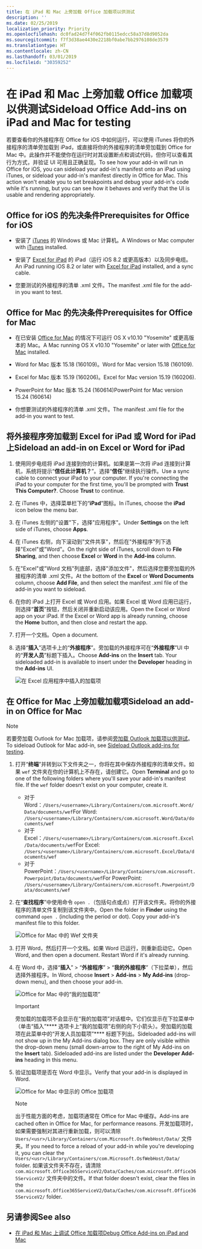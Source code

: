 ```yaml
---
title: 在 iPad 和 Mac 上旁加载 Office 加载项以供测试
description: ''
ms.date: 02/25/2019
localization_priority: Priority
ms.openlocfilehash: dc0fad24d7f4f062fb0115edcc58a37d8d9052da
ms.sourcegitcommit: f7f3d38ae4430e2218bf0abe7bb2976108de3579
ms.translationtype: HT
ms.contentlocale: zh-CN
ms.lasthandoff: 03/01/2019
ms.locfileid: "30359252"
---
```

# <a name="sideload-office-add-ins-on-ipad-and-mac-for-testing"></a><span data-ttu-id="c30c7-102">在 iPad 和 Mac 上旁加载 Office 加载项以供测试</span><span class="sxs-lookup"><span data-stu-id="c30c7-102">Sideload Office Add-ins on iPad and Mac for testing</span></span>

<span data-ttu-id="c30c7-p101">若要查看你的外接程序在 Office for iOS 中如何运行，可以使用 iTunes 将你的外接程序的清单旁加载到 iPad，或直接将你的外接程序的清单旁加载到 Office for Mac 中。此操作并不能使你在运行时对其设置断点和调试代码，但你可以查看其行为方式，并验证 UI 可用且正确呈现。</span><span class="sxs-lookup"><span data-stu-id="c30c7-p101">To see how your add-in will run in Office for iOS, you can sideload your add-in's manifest onto an iPad using iTunes, or sideload your add-in's manifest directly in Office for Mac. This action won't enable you to set breakpoints and debug your add-in's code while it's running, but you can see how it behaves and verify that the UI is usable and rendering appropriately.</span></span> 

## <a name="prerequisites-for-office-for-ios"></a><span data-ttu-id="c30c7-105">Office for iOS 的先决条件</span><span class="sxs-lookup"><span data-stu-id="c30c7-105">Prerequisites for Office for iOS</span></span>

- <span data-ttu-id="c30c7-106">安装了 [iTunes](https://www.apple.com/itunes/download/) 的 Windows 或 Mac 计算机。</span><span class="sxs-lookup"><span data-stu-id="c30c7-106">A Windows or Mac computer with [iTunes](https://www.apple.com/itunes/download/) installed.</span></span>
    
- <span data-ttu-id="c30c7-107">安装了 [Excel for iPad](https://itunes.apple.com/us/app/microsoft-excel/id586683407?mt=8) 的 iPad（运行 iOS 8.2 或更高版本）以及同步电缆。</span><span class="sxs-lookup"><span data-stu-id="c30c7-107">An iPad running iOS 8.2 or later with [Excel for iPad](https://itunes.apple.com/us/app/microsoft-excel/id586683407?mt=8) installed, and a sync cable.</span></span>
    
- <span data-ttu-id="c30c7-108">您要测试的外接程序的清单 .xml 文件。</span><span class="sxs-lookup"><span data-stu-id="c30c7-108">The manifest .xml file for the add-in you want to test.</span></span>
    

## <a name="prerequisites-for-office-for-mac"></a><span data-ttu-id="c30c7-109">Office for Mac 的先决条件</span><span class="sxs-lookup"><span data-stu-id="c30c7-109">Prerequisites for Office for Mac</span></span>

- <span data-ttu-id="c30c7-110">在已安装 [Office for Mac](https://products.office.com/buy/compare-microsoft-office-products?tab=omac) 的情况下可运行 OS X v10.10 "Yosemite" 或更高版本的 Mac。</span><span class="sxs-lookup"><span data-stu-id="c30c7-110">A Mac running OS X v10.10 "Yosemite" or later with [Office for Mac](https://products.office.com/buy/compare-microsoft-office-products?tab=omac) installed.</span></span>
    
- <span data-ttu-id="c30c7-111">Word for Mac 版本 15.18 (160109)。</span><span class="sxs-lookup"><span data-stu-id="c30c7-111">Word for Mac version 15.18 (160109).</span></span>
   
- <span data-ttu-id="c30c7-112">Excel for Mac 版本 15.19 (160206)。</span><span class="sxs-lookup"><span data-stu-id="c30c7-112">Excel for Mac version 15.19 (160206).</span></span>

- <span data-ttu-id="c30c7-113">PowerPoint for Mac 版本 15.24 (160614)</span><span class="sxs-lookup"><span data-stu-id="c30c7-113">PowerPoint for Mac version 15.24 (160614)</span></span>
    
- <span data-ttu-id="c30c7-114">你想要测试的外接程序的清单 .xml 文件。</span><span class="sxs-lookup"><span data-stu-id="c30c7-114">The manifest .xml file for the add-in you want to test.</span></span>
    

## <a name="sideload-an-add-in-on-excel-or-word-for-ipad"></a><span data-ttu-id="c30c7-115">将外接程序旁加载到 Excel for iPad 或 Word for iPad 上</span><span class="sxs-lookup"><span data-stu-id="c30c7-115">Sideload an add-in on Excel or Word for iPad</span></span>

1. <span data-ttu-id="c30c7-p102">使用同步电缆将 iPad 连接到你的计算机。如果是第一次将 iPad 连接到计算机，系统将提示“**信任此计算机？**”。选择“**信任**”继续执行操作。</span><span class="sxs-lookup"><span data-stu-id="c30c7-p102">Use a sync cable to connect your iPad to your computer. If you're connecting the iPad to your computer for the first time, you'll be prompted with  **Trust This Computer?**. Choose **Trust** to continue.</span></span>

2. <span data-ttu-id="c30c7-119">在 iTunes 中，选择菜单栏下的“**iPad**”图标。</span><span class="sxs-lookup"><span data-stu-id="c30c7-119">In iTunes, choose the  **iPad** icon below the menu bar.</span></span>

3. <span data-ttu-id="c30c7-120">在 iTunes 左侧的"设置"下，选择"应用程序"。</span><span class="sxs-lookup"><span data-stu-id="c30c7-120">Under  **Settings** on the left side of iTunes, choose **Apps**.</span></span>

4. <span data-ttu-id="c30c7-121">在 iTunes 右侧，向下滚动到"文件共享"，然后在"外接程序"列下选择"Excel"或"Word"。</span><span class="sxs-lookup"><span data-stu-id="c30c7-121">On the right side of iTunes, scroll down to  **File Sharing**, and then choose  **Excel** or **Word** in the **Add-ins** column.</span></span>

5. <span data-ttu-id="c30c7-122">在"Excel"或"Word 文档"列底部，选择"添加文件"，然后选择您要旁加载的外接程序的清单 .xml 文件。</span><span class="sxs-lookup"><span data-stu-id="c30c7-122">At the bottom of the  **Excel** or **Word Documents** column, choose **Add File**, and then select the manifest .xml file of the add-in you want to sideload.</span></span> 
    
6. <span data-ttu-id="c30c7-p103">在你的 iPad 上打开 Excel 或 Word 应用。如果 Excel 或 Word 应用已运行，则选择“**首页**”按钮，然后关闭并重新启动该应用。</span><span class="sxs-lookup"><span data-stu-id="c30c7-p103">Open the Excel or Word app on your iPad. If the Excel or Word app is already running, choose the  **Home** button, and then close and restart the app.</span></span>
    
7. <span data-ttu-id="c30c7-125">打开一个文档。</span><span class="sxs-lookup"><span data-stu-id="c30c7-125">Open a document.</span></span>
    
8. <span data-ttu-id="c30c7-126">选择“**插入**”选项卡上的“**外接程序**”。旁加载的外接程序可在“**外接程序**”UI 中的“**开发人员**”标题下插入。</span><span class="sxs-lookup"><span data-stu-id="c30c7-126">Choose  **Add-ins** on the **Insert** tab. Your sideloaded add-in is available to insert under the **Developer** heading in the **Add-ins** UI.</span></span>
    
    ![在 Excel 应用程序中插入的加载项](../images/excel-insert-add-in.png)


## <a name="sideload-an-add-in-on-office-for-mac"></a><span data-ttu-id="c30c7-128">在 Office for Mac 上旁加载加载项</span><span class="sxs-lookup"><span data-stu-id="c30c7-128">Sideload an add-in on Office for Mac</span></span>

> [!NOTE]
> <span data-ttu-id="c30c7-129">若要旁加载 Outlook for Mac 加载项，请参阅[旁加载 Outlook 加载项以供测试](https://docs.microsoft.com/outlook/add-ins/sideload-outlook-add-ins-for-testing)。</span><span class="sxs-lookup"><span data-stu-id="c30c7-129">To sideload Outlook for Mac add-in, see [Sideload Outlook add-ins for testing](https://docs.microsoft.com/outlook/add-ins/sideload-outlook-add-ins-for-testing).</span></span>

1. <span data-ttu-id="c30c7-p104">打开“**终端**”并转到以下文件夹之一，你将在其中保存外接程序的清单文件。如果 `wef` 文件夹在你的计算机上不存在，请创建它。</span><span class="sxs-lookup"><span data-stu-id="c30c7-p104">Open  **Terminal** and go to one of the following folders where you'll save your add-in's manifest file. If the `wef` folder doesn't exist on your computer, create it.</span></span>
    
    - <span data-ttu-id="c30c7-132">对于 Word：`/Users/<username>/Library/Containers/com.microsoft.Word/Data/documents/wef`</span><span class="sxs-lookup"><span data-stu-id="c30c7-132">For Word:  `/Users/<username>/Library/Containers/com.microsoft.Word/Data/documents/wef`</span></span>    
    - <span data-ttu-id="c30c7-133">对于 Excel：`/Users/<username>/Library/Containers/com.microsoft.Excel/Data/documents/wef`</span><span class="sxs-lookup"><span data-stu-id="c30c7-133">For Excel:  `/Users/<username>/Library/Containers/com.microsoft.Excel/Data/documents/wef`</span></span>
    - <span data-ttu-id="c30c7-134">对于 PowerPoint：`/Users/<username>/Library/Containers/com.microsoft.Powerpoint/Data/documents/wef`</span><span class="sxs-lookup"><span data-stu-id="c30c7-134">For PowerPoint: `/Users/<username>/Library/Containers/com.microsoft.Powerpoint/Data/documents/wef`</span></span>
    
2. <span data-ttu-id="c30c7-p105">在“**查找程序**”中使用命令 `open .`（包括句点或点）打开该文件夹。将你的外接程序的清单文件复制到该文件夹中。</span><span class="sxs-lookup"><span data-stu-id="c30c7-p105">Open the folder in  **Finder** using the command `open .` (including the period or dot). Copy your add-in's manifest file to this folder.</span></span>
    
    ![Office for Mac 中的 Wef 文件夹](../images/all-my-files.png)

3. <span data-ttu-id="c30c7-p106">打开 Word，然后打开一个文档。如果 Word 已运行，则重新启动它。</span><span class="sxs-lookup"><span data-stu-id="c30c7-p106">Open Word, and then open a document. Restart Word if it's already running.</span></span>
    
4. <span data-ttu-id="c30c7-140">在 Word 中，选择“**插入**” > “**外接程序**” > “**我的外接程序**”（下拉菜单），然后选择外接程序。</span><span class="sxs-lookup"><span data-stu-id="c30c7-140">In Word, choose  **Insert** > **Add-ins** > **My Add-ins** (drop-down menu), and then choose your add-in.</span></span>
    
    ![Office for Mac 中的“我的加载项”](../images/my-add-ins-wikipedia.png)

    > [!IMPORTANT]
    > <span data-ttu-id="c30c7-p107">旁加载的加载项不会显示在“我的加载项”对话框中。它们仅显示在下拉菜单中（单击“插入”\*\*\*\* 选项卡上“我的加载项”右侧的向下小箭头）。旁加载的加载项在此菜单中的“开发人员加载项”\*\*\*\* 标题下列出。</span><span class="sxs-lookup"><span data-stu-id="c30c7-p107">Sideloaded add-ins will not show up in the My Add-ins dialog box. They are only visible within the drop-down menu (small down-arrow to the right of My Add-ins on the **Insert** tab). Sideloaded add-ins are listed under the **Developer Add-ins** heading in this menu.</span></span> 
    
5. <span data-ttu-id="c30c7-145">验证加载项是否在 Word 中显示。</span><span class="sxs-lookup"><span data-stu-id="c30c7-145">Verify that your add-in is displayed in Word.</span></span>
    
    ![Office for Mac 中显示的 Office 加载项](../images/lorem-ipsum-wikipedia.png)
    
    > [!NOTE]
    > <span data-ttu-id="c30c7-147">出于性能方面的考虑，加载项通常在 Office for Mac 中缓存。</span><span class="sxs-lookup"><span data-stu-id="c30c7-147">Add-ins are cached often in Office for Mac, for performance reasons.</span></span> <span data-ttu-id="c30c7-148">开发加载项时，如果需要强制对其进行重新加载，则可以清除 `Users/<usr>/Library/Containers/com.Microsoft.OsfWebHost/Data/` 文件夹。</span><span class="sxs-lookup"><span data-stu-id="c30c7-148">If you need to force a reload of your add-in while you're developing it, you can clear the `Users/<usr>/Library/Containers/com.Microsoft.OsfWebHost/Data/` folder.</span></span> <span data-ttu-id="c30c7-149">如果该文件夹不存在，请清除 `com.microsoft.Office365ServiceV2/Data/Caches/com.microsoft.Office365ServiceV2/` 文件夹中的文件。</span><span class="sxs-lookup"><span data-stu-id="c30c7-149">If that folder doesn't exist, clear the files in the `com.microsoft.Office365ServiceV2/Data/Caches/com.microsoft.Office365ServiceV2/` folder.</span></span>

## <a name="see-also"></a><span data-ttu-id="c30c7-150">另请参阅</span><span class="sxs-lookup"><span data-stu-id="c30c7-150">See also</span></span>

- [<span data-ttu-id="c30c7-151">在 iPad 和 Mac 上调试 Office 加载项</span><span class="sxs-lookup"><span data-stu-id="c30c7-151">Debug Office Add-ins on iPad and Mac</span></span>](debug-office-add-ins-on-ipad-and-mac.md)
